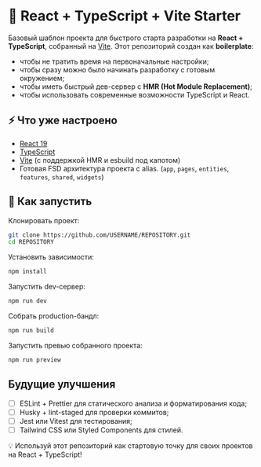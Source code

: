 # 🚀 React + TypeScript + Vite Starter

Базовый шаблон проекта для быстрого старта разработки на **React + TypeScript**, собранный на [Vite](https://vite.dev).
Этот репозиторий создан как **boilerplate**:

- чтобы не тратить время на первоначальные настройки;
- чтобы сразу можно было начинать разработку с готовым окружением;
- чтобы иметь быстрый дев-сервер с **HMR (Hot Module Replacement)**;
- чтобы использовать современные возможности TypeScript и React.

## ⚡️ Что уже настроено

- [React 19](https://react.dev)
- [TypeScript](https://www.typescriptlang.org/)
- [Vite](https://vite.dev) (с поддержкой HMR и esbuild под капотом)
- Готовая FSD архитектура проекта с alias. (`app`, `pages`, `entities`, `features`, `shared`, `widgets`)

## 🚀 Как запустить

Клонировать проект:

```bash
git clone https://github.com/USERNAME/REPOSITORY.git
cd REPOSITORY
```

Установить зависимости:

```bash
npm install
```

Запустить dev-сервер:

```bash
npm run dev
```

Собрать production-бандл:

```bash
npm run build
```

Запустить превью собранного проекта:

```bash
npm run preview
```

## Будущие улучшения

- [ ] ESLint + Prettier для статического анализа и форматирования кода;
- [ ] Husky + lint-staged для проверки коммитов;
- [ ] Jest или Vitest для тестирования;
- [ ] Tailwind CSS или Styled Components для стилей.

💡 Используй этот репозиторий как стартовую точку для своих проектов на React + TypeScript!
